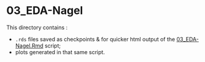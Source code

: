 # 03_EDA-Nagel

This directory contains :
- `.rds` files saved as checkpoints & for quicker html output of the [03_EDA-Nagel.Rmd](../../../../scripts/analysis-individual/Nagel-2016/03_EDA-Nagel.Rmd) script;
- plots generated in that same script.